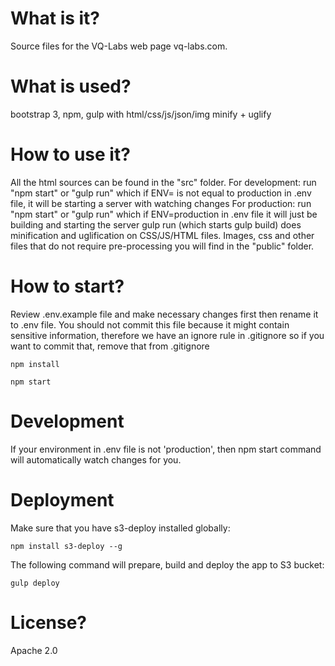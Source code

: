 # What is it?
Source files for the VQ-Labs web page vq-labs.com.

# What is used?
bootstrap 3, npm, gulp with html/css/js/json/img minify + uglify

# How to use it?
All the html sources can be found in the "src" folder. 
For development: run "npm start" or "gulp run" which if ENV= is not equal to production in .env file, it will be starting a server with watching changes
For production: run "npm start" or "gulp run" which if ENV=production in .env file it will just be building and starting the server
gulp run (which starts gulp build) does minification and uglification on CSS/JS/HTML files.
Images, css and other files that do not require pre-processing you will find in the "public" folder.

# How to start?
Review .env.example file and make necessary changes first then rename it to .env file. You should not commit this file because it might contain sensitive information, therefore we have an ignore rule in .gitignore so if you want to commit that, remove that from .gitignore

```
npm install

npm start
```
# Development
If your environment in .env file is not 'production', then npm start command will automatically watch changes for you.

# Deployment
Make sure that you have s3-deploy installed globally:
```
npm install s3-deploy --g
```

The following command will prepare, build and deploy the app to S3 bucket:
```
gulp deploy
```

# License?
Apache 2.0